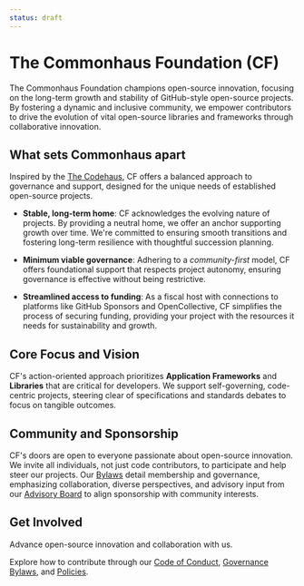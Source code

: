 ```yaml
---
status: draft
---
```

# The Commonhaus Foundation (CF)

The Commonhaus Foundation champions open-source innovation, focusing on the long-term growth and stability of GitHub-style open-source projects. By fostering a dynamic and inclusive community, we empower contributors to drive the evolution of vital open-source libraries and frameworks through collaborative innovation.

## What sets Commonhaus apart

Inspired by the [The Codehaus][codehaus], CF offers a balanced approach to governance and support, designed for the unique needs of established open-source projects.

- **Stable, long-term home**: CF acknowledges the evolving nature of projects. By providing a neutral home, we offer an anchor supporting growth over time. We're committed to ensuring smooth transitions and fostering long-term resilience with thoughtful succession planning.

- **Minimum viable governance**: Adhering to a *community-first* model, CF offers foundational support that respects project autonomy, ensuring governance is effective without being restrictive.

- **Streamlined access to funding**: As a fiscal host with connections to platforms like GitHub Sponsors and OpenCollective, CF simplifies the process of securing funding, providing your project with the resources it needs for sustainability and growth.

## Core Focus and Vision

CF's action-oriented approach prioritizes **Application Frameworks** and **Libraries** that are critical for developers. We support self-governing, code-centric projects, steering clear of specifications and standards debates to focus on tangible outcomes.

## Community and Sponsorship

CF's doors are open to everyone passionate about open-source innovation. We invite all individuals, not just code contributors, to participate and help steer our projects. Our [Bylaws][] detail membership and governance, emphasizing collaboration, diverse perspectives, and advisory input from our [Advisory Board][cfab] to align sponsorship with community interests.

## Get Involved

Advance open-source innovation and collaboration with us.

Explore how to contribute through our [Code of Conduct](CODE_OF_CONDUCT.md), [Governance Bylaws][Bylaws], and [Policies][].

[codehaus]: https://www.infoworld.com/article/2892227/codehaus-the-once-great-house-of-code-has-fallen.html
[Bylaws]: bylaws/0-preface.md
[cfab]: bylaws/4-cf-advisory-board.md
[Policies]: policies/README.md
